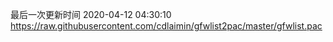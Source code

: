 最后一次更新时间 2020-04-12 04:30:10
https://raw.githubusercontent.com/cdlaimin/gfwlist2pac/master/gfwlist.pac

